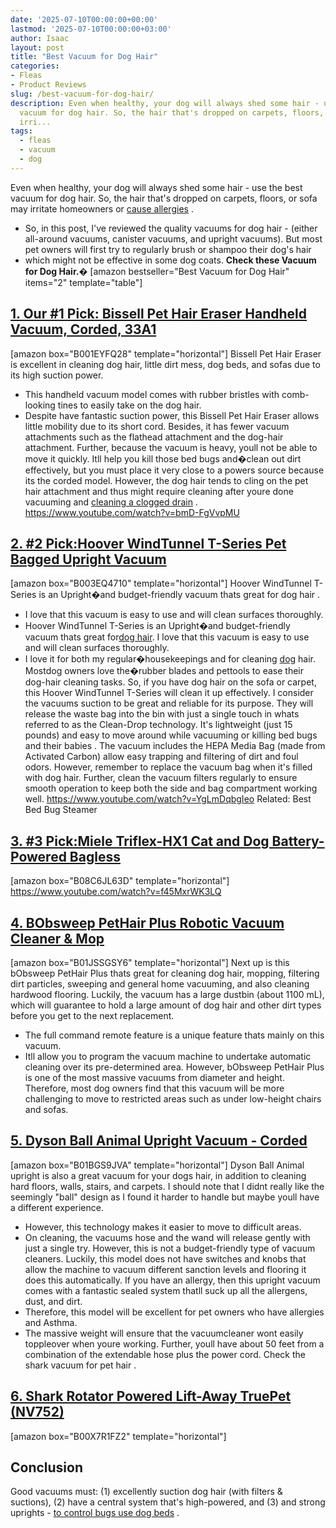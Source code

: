 ```yaml
---
date: '2025-07-10T00:00:00+00:00'
lastmod: '2025-07-10T00:00:00+03:00'
author: Isaac
layout: post
title: "Best Vacuum for Dog Hair"
categories:
- Fleas
- Product Reviews
slug: /best-vacuum-for-dog-hair/
description: Even when healthy, your dog will always shed some hair - use the best
  vacuum for dog hair. So, the hair that's dropped on carpets, floors, or sofa may
  irri...
tags: 
  - fleas
  - vacuum
  - dog
---
```

Even when healthy, your dog will always shed some hair - use the best vacuum for dog hair. So, the hair that's dropped on carpets, floors, or sofa may irritate homeowners or
[cause allergies](https://www.aaaai.org/conditions-treatments/allergies/pet-allergy)
.
- So, in this post, I've reviewed the quality vacuums for dog hair - (either all-around vacuums, canister vacuums, and upright vacuums).
But most pet owners will first try to regularly
brush
or
shampoo their dog's hair
- which might not be effective in some dog coats.
**Check these Vacuum for Dog Hair.�**
[amazon bestseller="Best Vacuum for Dog Hair" items="2" template="table"]
## [1. Our #1 Pick: Bissell Pet Hair Eraser Handheld Vacuum, Corded, 33A1](https://www.amazon.com/dp/B001EYFQ28/?tag=p-policy-20)
[amazon box="B001EYFQ28" template="horizontal"]
Bissell Pet Hair Eraser is excellent in cleaning dog hair, little dirt mess, dog beds, and sofas due to its high suction power.
- This handheld vacuum model comes with rubber bristles with comb-looking tines to easily take on the dog hair.
- Despite have fantastic suction power, this Bissell Pet Hair Eraser allows little mobility due to its short cord.
Besides, it has fewer vacuum attachments such as the flathead attachment and the dog-hair attachment.
Further, because the vacuum is heavy, youll not be able to move it quickly.
Itll help you
kill those bed bugs
and�clean out dirt effectively, but you must place it very close to a powers source because its the corded model.
However, the dog hair tends to cling on the pet hair attachment  and thus might require cleaning after youre done vacuuming and
[cleaning a clogged drain](https://pestpolicy.com/best-drain-cleaner//)
.
https://www.youtube.com/watch?v=bmD-FgVvpMU
## [2. #2 Pick:Hoover WindTunnel T-Series Pet Bagged Upright Vacuum](https://www.amazon.com/dp/B001304XKE/?tag=p-policy-20)
[amazon box="B003EQ4710" template="horizontal"]
Hoover WindTunnel T-Series is an Upright�and budget-friendly
vacuum thats great for dog hair
.
- I love that this vacuum is easy to use and will clean surfaces thoroughly.
- Hoover WindTunnel T-Series is an Upright�and budget-friendly vacuum thats great for[dog hair](https://pestpolicy.com/can-dog-[fleas](/posts/best-dog-backpack-carrier-for-hiking/)-transfer-to-humans/).
I love that this vacuum is easy to use and will clean surfaces thoroughly.
- I love it for both my regular�housekeepings and for cleaning [dog](/posts/best-dog-beds/) hair. Mostdog owners love the�rubber blades and pettools to ease their dog-hair cleaning tasks.
So, if you have dog hair on the sofa or carpet, this Hoover WindTunnel T-Series will clean it up effectively. I consider the vacuums suction to be great and reliable for its purpose.
They will release the waste bag into the bin with just a single touch  in whats referred to as the Clean-Drop technology.
It's lightweight (just 15 pounds) and easy to move around while vacuuming or
killing bed bugs and their babies
.
The vacuum includes the HEPA Media Bag (made from Activated Carbon) allow easy trapping and filtering of dirt and foul odors.
However, remember to replace the vacuum bag when it's filled with dog hair.
Further, clean the vacuum filters regularly to ensure smooth operation to keep both the side and bag compartment working well.
https://www.youtube.com/watch?v=YgLmDqbgIeo
Related:
Best Bed Bug Steamer
## [3. #3 Pick:Miele Triflex-HX1 Cat and Dog Battery-Powered Bagless](https://www.amazon.com/dp/B075S9NZJL/?tag=p-policy-20)
[amazon box="B08C6JL63D" template="horizontal"]
https://www.youtube.com/watch?v=f45MxrWK3LQ
## [4. BObsweep PetHair Plus Robotic Vacuum Cleaner & Mop](https://www.amazon.com/dp/B01JSSGSY6/?tag=p-policy-20)
[amazon box="B01JSSGSY6" template="horizontal"]
Next up is this bObsweep PetHair Plus thats great for cleaning dog hair, mopping, filtering dirt particles, sweeping and general home vacuuming, and also cleaning hardwood flooring.
Luckily, the vacuum has a large dustbin (about 1100 mL), which will guarantee to hold a large amount of dog hair and other dirt types before you get to the next replacement.
- The full command remote feature is a unique feature thats mainly on this vacuum.
- Itll allow you to program the vacuum machine to undertake automatic cleaning over its pre-determined area.
However, bObsweep PetHair Plus is one of the most massive vacuums from diameter and height.
Therefore, most dog owners find that this vacuum will be more challenging to move to restricted areas such as under low-height chairs and sofas.
## [5. Dyson Ball Animal Upright Vacuum - Corded](https://www.amazon.com/dp/B01BGS9JVA/?tag=p-policy-20)
[amazon box="B01BGS9JVA" template="horizontal"]
Dyson Ball Animal upright is also a great vacuum for your dogs hair, in addition to cleaning hard floors, walls, stairs, and carpets.
I should note that I didnt really like the seemingly "ball" design as I found it harder to handle  but maybe youll have a different experience.
- However, this technology makes it easier to move to difficult areas.
- On cleaning, the vacuums hose and the wand will release gently with just a single try.
However, this is not a budget-friendly type of vacuum cleaners.
Luckily, this model does not have switches and knobs that allow the machine to vacuum different sanction levels and flooring  it does this automatically.
If you have an allergy, then this upright vacuum comes with a fantastic sealed system thatll suck up all the allergens, dust, and dirt.
- Therefore, this model will be excellent for pet owners who have allergies and Asthma.
- The massive weight will ensure that the vacuumcleaner wont easily toppleover when youre working.
Further, youll have about 50 feet from a combination of the extendable hose plus the power cord. Check the
shark vacuum for pet hair
.
## [6. Shark Rotator Powered Lift-Away TruePet (NV752)](https://www.amazon.com/dp/B00X7R1FZ2/?tag=p-policy-20)
[amazon box="B00X7R1FZ2" template="horizontal"]
## Conclusion
Good vacuums must: (1) excellently suction dog hair (with filters & suctions), (2) have a central system that's high-powered, and (3) and strong uprights -
[to control bugs use dog beds](https://pestpolicy.com/best-dog-beds/)
.
